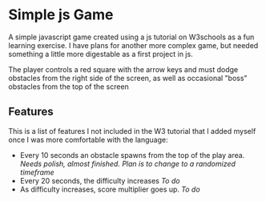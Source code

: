 # Simple js Game

A simple javascript game created using a js tutorial on W3schools as a fun learning exercise. I have plans for another more complex game, but needed something a little more digestable as a first project in js. 

The player controls a red square with the arrow keys and must dodge obstacles from the right side of the screen, as well as occasional "boss" obstacles from the top of the screen

## Features

This is a list of features I not included in the W3 tutorial that I added myself once I was more comfortable with the language:
- Every 10 seconds an obstacle spawns from the top of the play area. *Needs polish, almost finished. Plan is to change to a randomized timeframe*
- Every 20 seconds, the difficulty increases *To do*
- As difficulty increases, score multiplier goes up. *To do*


